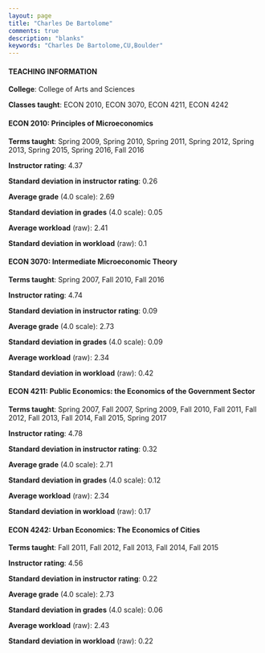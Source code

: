 ```yaml
---
layout: page
title: "Charles De Bartolome" 
comments: true
description: "blanks"
keywords: "Charles De Bartolome,CU,Boulder"
---
```

<head>
<script src="https://ajax.googleapis.com/ajax/libs/jquery/2.1.3/jquery.min.js"></script>
<script src="https://dl.dropboxusercontent.com/s/pc42nxpaw1ea4o9/highcharts.js?dl=0"></script>
<!-- <script src="../assets/js/highcharts.js"></script> -->
<style type="text/css">@font-face {
	font-family: "Bebas Neue";
	src: url(https://www.filehosting.org/file/details/544349/BebasNeue Regular.otf) format("opentype");
	}
	h1.Bebas { 
		font-family: "Bebas Neue", Verdana, Tahoma;
	}
</style>
</head>
	   
#### TEACHING INFORMATION

**College**: College of Arts and Sciences

**Classes taught**: ECON 2010, ECON 3070, ECON 4211, ECON 4242

#### ECON 2010: Principles of Microeconomics

**Terms taught**: Spring 2009, Spring 2010, Spring 2011, Spring 2012, Spring 2013, Spring 2015, Spring 2016, Fall 2016

**Instructor rating**: 4.37

**Standard deviation in instructor rating**: 0.26

**Average grade** (4.0 scale): 2.69

**Standard deviation in grades** (4.0 scale): 0.05

**Average workload** (raw): 2.41

**Standard deviation in workload** (raw): 0.1

#### ECON 3070: Intermediate Microeconomic Theory

**Terms taught**: Spring 2007, Fall 2010, Fall 2016

**Instructor rating**: 4.74

**Standard deviation in instructor rating**: 0.09

**Average grade** (4.0 scale): 2.73

**Standard deviation in grades** (4.0 scale): 0.09

**Average workload** (raw): 2.34

**Standard deviation in workload** (raw): 0.42

#### ECON 4211: Public Economics: the Economics of the Government Sector

**Terms taught**: Spring 2007, Fall 2007, Spring 2009, Fall 2010, Fall 2011, Fall 2012, Fall 2013, Fall 2014, Fall 2015, Spring 2017

**Instructor rating**: 4.78

**Standard deviation in instructor rating**: 0.32

**Average grade** (4.0 scale): 2.71

**Standard deviation in grades** (4.0 scale): 0.12

**Average workload** (raw): 2.34

**Standard deviation in workload** (raw): 0.17

#### ECON 4242: Urban Economics: The Economics of Cities

**Terms taught**: Fall 2011, Fall 2012, Fall 2013, Fall 2014, Fall 2015

**Instructor rating**: 4.56

**Standard deviation in instructor rating**: 0.22

**Average grade** (4.0 scale): 2.73

**Standard deviation in grades** (4.0 scale): 0.06

**Average workload** (raw): 2.43

**Standard deviation in workload** (raw): 0.22

